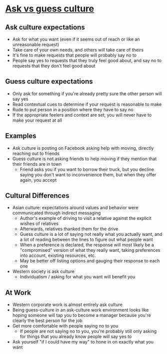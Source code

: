 # [Ask vs guess culture](https://jean.medium.com/ask-vs-guess-culture-adcf88313211)

## Ask culture expectations

* Ask for what you want (even if it seems out of reach or like an unreasonable request)
* Take care of your own needs, and others will take care of theirs
* It's fine to make requests that people will probably say no to
* People say yes to requests that they truly feel good about, and say no to requests that they don't feel good about

## Guess culture expectations

* Only ask for something if you're already pretty sure the other person will say yes
* Read contextual cues to determine if your request is reasonable to make
* Rude to put person in a position where they have to say no
* If the appropriate feelers and context are set, you will never have to make your request at all

## Examples

* Ask culture is posting on Facebook asking help with moving, directly reaching out to friends
* Guess culture is not asking friends to help moving if they mention that their friends are in town
  *  Friend asks you if you want to borrow their truck, but you decline saying you don't want to inconvenience them, but when they offer again, you accept
 
## Cultural Differences

* Asian culture: expectations around values and behavior were communicated through indirect messaging
  * Author's example of driving to visit a relative against the explicit wishes of relatives
  * Afterwards, relatives thanked them for the drive
  * Guess culture is a lot of saying not really what you actually want, and a lot of reading between the lines to figure out what people want
  * When a preference is declared, the response will most likely be a "compromised" version of what they really want, taking preferences into account, existing resources, etc.
  * May be better off listing options and gauging their response to each one
* Western society is ask culture
  * Individualism / asking for what you want will benefit you

## At Work

* Western corporate work is almost entirely ask culture
* Being guess-culture in an ask-culture work environment looks like hoping someone will tap you to become a manager because you're clearly the best person for the job
* Get more comfortable with people saying no to you
  * If people are not saying no to you, you're probably still only asking for things that you already know people will say yes to
* Ask yourself "if I could have my way" to hone in on exactly what you want

